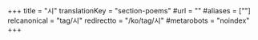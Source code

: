 +++
title = "시"
translationKey = "section-poems"
#url = ""
#aliases = [""]
relcanonical = "tag/시"
redirectto = "/ko/tag/시"
#metarobots = "noindex"
+++

